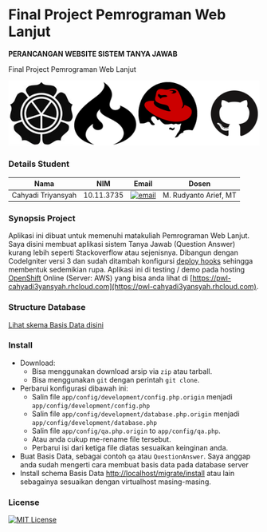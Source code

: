 # Final Project Pemrograman Web Lanjut

__PERANCANGAN WEBSITE SISTEM TANYA JAWAB__

Final Project Pemrograman Web Lanjut

![Thanks to](https://raw.githubusercontent.com/SunDi3yansyah/FinalProjectPWL/master/assets/images/thanks-to.png)

### Details Student

Nama | NIM | Email | Dosen
------------ | ------------- | ------------- | -------------
Cahyadi Triyansyah | 10.11.3735 | [![email](https://lh5.googleusercontent.com/-zu90QT4iXGA/VlT0XTODSaI/AAAAAAAABGU/1Fho2lUhHM4/s20-no/email-github-20.png)](mailto:cahyadi.t@students.amikom.ac.id) | M. Rudyanto Arief, MT 

### Synopsis Project

Aplikasi ini dibuat untuk memenuhi matakuliah Pemrograman Web Lanjut. Saya disini membuat aplikasi sistem Tanya Jawab (Question Answer) kurang lebih seperti Stackoverflow atau sejenisnya. Dibangun dengan CodeIgniter versi 3 dan sudah ditambah konfigursi [deploy hooks](https://developers.openshift.com/en/managing-modifying-applications.html) sehingga membentuk sedemikian rupa. Aplikasi ini di testing / demo pada hosting [OpenShift](https://www.openshift.com/) Online (Server: AWS) yang bisa anda lihat di [https://pwl-cahyadi3yansyah.rhcloud.com](https://pwl-cahyadi3yansyah.rhcloud.com).

### Structure Database
[Lihat skema Basis Data disini](schema.md)

### Install
- Download:
    - Bisa menggunakan download arsip via `zip` atau tarball.
    - Bisa menggunakan `git` dengan perintah `git clone`.
- Perbarui konfigurasi dibawah ini:
    - Salin file
    `app/config/development/config.php.origin` menjadi `app/config/development/config.php`
    - Salin file
    `app/config/development/database.php.origin` menjadi `app/config/development/database.php`
    - Salin file
    `app/config/qa.php.origin` to `app/config/qa.php`.
    - Atau anda cukup me-rename file tersebut.
    - Perbarui isi dari ketiga file diatas sesuaikan keinginan anda.
- Buat Basis Data, sebagai contoh `qa` atau `QuestionAnswer`. Saya anggap anda sudah mengerti cara membuat basis data pada database server
- Install schema Basis Data [http://localhost/migrate/install](http://localhost/migrate/install) atau lain sebagainya sesuaikan dengan virtualhost masing-masing.

### License
[![MIT License](https://img.shields.io/dub/l/vibe-d.svg)](LICENSE)